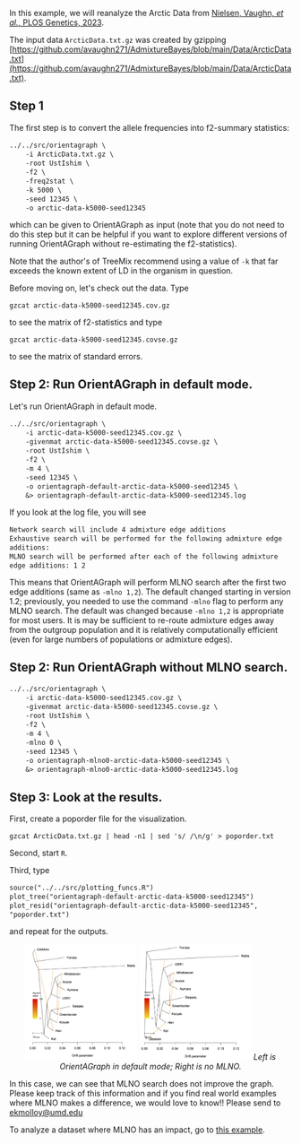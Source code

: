 In this example, we will reanalyze the Arctic Data from [Nielsen, Vaughn, *et al.*, PLOS Genetics, 2023](https://doi.org/10.1371/journal.pgen.1010410). 


The input data `ArcticData.txt.gz` was created by gzipping [https://github.com/avaughn271/AdmixtureBayes/blob/main/Data/ArcticData.txt](https://github.com/avaughn271/AdmixtureBayes/blob/main/Data/ArcticData.txt). 


Step 1
------
The first step is to convert the allele frequencies into f2-summary statistics:
```
../../src/orientagraph \
    -i ArcticData.txt.gz \
    -root UstIshim \
    -f2 \
    -freq2stat \
    -k 5000 \
    -seed 12345 \
    -o arctic-data-k5000-seed12345
```
which can be given to OrientAGraph as input (note that you do not need to do this step but it can be helpful if you want to explore different versions of running OrientAGraph without re-estimating the f2-statistics).

Note that the author's of TreeMix recommend using a value of `-k` that far exceeds the known extent of LD in the organism in question.

Before moving on, let's check out the data. Type
```
gzcat arctic-data-k5000-seed12345.cov.gz
```
to see the matrix of f2-statistics and type 
```
gzcat arctic-data-k5000-seed12345.covse.gz
```
to see the matrix of standard errors.


Step 2: Run OrientAGraph in default mode.
-------
Let's run OrientAGraph in default mode.
```
../../src/orientagraph \
    -i arctic-data-k5000-seed12345.cov.gz \
    -givenmat arctic-data-k5000-seed12345.covse.gz \
    -root UstIshim \
    -f2 \
    -m 4 \
    -seed 12345 \
    -o orientagraph-default-arctic-data-k5000-seed12345 \
    &> orientagraph-default-arctic-data-k5000-seed12345.log
```

If you look at the log file, you will see 
```
Network search will include 4 admixture edge additions
Exhaustive search will be performed for the following admixture edge additions: 
MLNO search will be performed after each of the following admixture edge additions: 1 2 
```
This means that OrientAGraph will perform MLNO search after the first two edge additions (same as `-mlno 1,2`). The default changed starting in version 1.2; previously, you needed to use the command `-mlno` flag to perform any MLNO search. The default was changed because `-mlno 1,2` is appropriate for most users. It is may be sufficient to re-route admixture edges away from the outgroup population and it is relatively computationally efficient (even for large numbers of populations or admixture edges).



Step 2: Run OrientAGraph without MLNO search.
-------

```
../../src/orientagraph \
    -i arctic-data-k5000-seed12345.cov.gz \
    -givenmat arctic-data-k5000-seed12345.covse.gz \
    -root UstIshim \
    -f2 \
    -m 4 \
    -mlno 0 \
    -seed 12345 \
    -o orientagraph-mlno0-arctic-data-k5000-seed12345 \
    &> orientagraph-mlno0-arctic-data-k5000-seed12345.log
```

Step 3: Look at the results.
-------
First, create a poporder file for the visualization.
```
gzcat ArcticData.txt.gz | head -n1 | sed 's/ /\n/g' > poporder.txt 
```

Second, start `R`.

Third, type
```
source("../../src/plotting_funcs.R")
plot_tree("orientagraph-default-arctic-data-k5000-seed12345")
plot_resid("orientagraph-default-arctic-data-k5000-seed12345", "poporder.txt")
```
and repeat for the outputs.

<p style="text-align: center;">
<img src="orientagraph-default.png" style="width:200px;"/>
<img src="orientagraph-mlno0.png" style="width:200px;"/>
<em> Left is OrientAGraph in default mode; Right is no MLNO.</em>
</p>




In this case, we can see that MLNO search does not improve the graph. Please keep track of this information and if you find real world examples where MLNO makes a difference, we would love to know!! Please send to ekmolloy@umd.edu

To analyze a dataset where MLNO has an impact, go to [this example](../toy-data/README.md).

